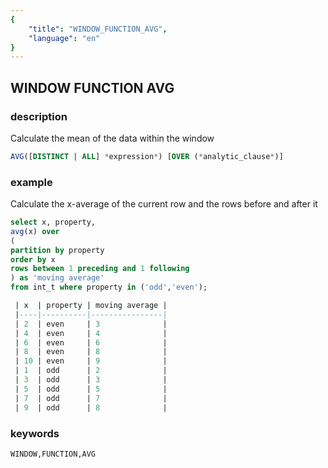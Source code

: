 ```yaml
---
{
    "title": "WINDOW_FUNCTION_AVG",
    "language": "en"
}
---
```


<!--  Licensed to the Apache Software Foundation (ASF) under one or more contributor license agreements.  See the NOTICE file distributed with this work for additional information regarding copyright ownership.  The ASF licenses this file to you under the Apache License, Version 2.0 (the "License"); you may not use this file except in compliance with the License.  You may obtain a copy of the License at

  http://www.apache.org/licenses/LICENSE-2.0

Unless required by applicable law or agreed to in writing, software distributed under the License is distributed on an "AS IS" BASIS, WITHOUT WARRANTIES OR CONDITIONS OF ANY KIND, either express or implied.  See the License for the specific language governing permissions and limitations under the License. -->

## WINDOW FUNCTION AVG
### description

Calculate the mean of the data within the window

```sql
AVG([DISTINCT | ALL] *expression*) [OVER (*analytic_clause*)]
```

### example

Calculate the x-average of the current row and the rows before and after it

```sql
select x, property,    
avg(x) over    
(   
partition by property    
order by x    
rows between 1 preceding and 1 following    
) as 'moving average'    
from int_t where property in ('odd','even');

 | x  | property | moving average |
 |----|----------|----------------|
 | 2  | even     | 3              |
 | 4  | even     | 4              |
 | 6  | even     | 6              |
 | 8  | even     | 8              |
 | 10 | even     | 9              |
 | 1  | odd      | 2              |
 | 3  | odd      | 3              |
 | 5  | odd      | 5              |
 | 7  | odd      | 7              |
 | 9  | odd      | 8              |
```

### keywords

    WINDOW,FUNCTION,AVG

